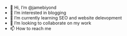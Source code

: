 - 👋 Hi, I’m @jamebiyond
- 👀 I’m interested in blogging
- 🌱 I’m currently learning SEO and website delevopment
- 💞️ I’m looking to collaborate on my work
- 📫 How to reach me 

<!---
jamebiyond/jamebiyond is a ✨ special ✨ repository because its `README.md` (this file) appears on your GitHub profile.
You can click the Preview link to take a look at your changes.
--->

